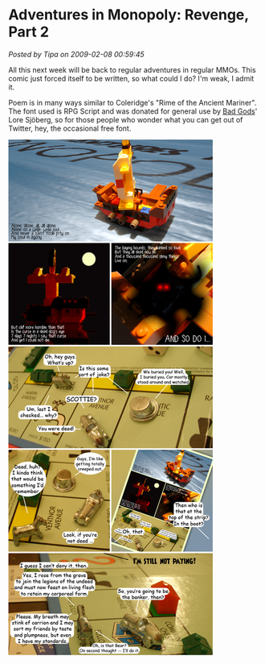 # Adventures in Monopoly: Revenge, Part 2

*Posted by Tipa on 2009-02-08 00:59:45*

All this next week will be back to regular adventures in regular MMOs. This comic just forced itself to be written, so what could I do? I'm weak, I admit it.

Poem is in many ways similar to Coleridge's "Rime of the Ancient Mariner". The font used is RPG Script and was donated for general use by [Bad Gods](http://badgods.com/)' Lore Sjöberg, so for those people who wonder what you can get out of Twitter, hey, the occasional free font.

![](../../../uploads/2009/02/aim-comic-4-2.jpg "aim-comic-4-2")

